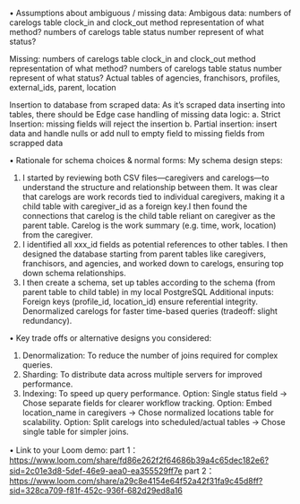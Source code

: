 •	Assumptions about ambiguous / missing data:
Ambigous data:
numbers of carelogs table clock_in and clock_out method representation of what method?
numbers of carelogs table status number represent of what status?

Missing:
numbers of carelogs table clock_in and clock_out method representation of what method?
numbers of carelogs table status number represent of what status?
Actual tables of agencies, franchisors, profiles, external_ids, parent, location

Insertion to database from scraped data:
As it’s scraped data inserting into tables, there should be Edge case handling of missing data logic: 
a.	Strict Insertion: missing fields will reject the insertion
b.	Partial insertion: insert data and handle nulls or add null to empty field to missing fields from scrapped data


•	Rationale for schema choices & normal forms:
My schema design steps: 
1.	I started by reviewing both CSV files—caregivers and carelogs—to understand the structure and relationship between them. It was clear that carelogs are work records tied to individual caregivers, making it a child table with caregiver_id as a foreign key.I then found the connections that carelog is the child table reliant on caregiver as the parent table. Carelog is the work summary (e.g. time, work, location) from the caregiver.
2.	I identified all xxx_id fields as potential references to other tables. I then designed the database starting from parent tables like caregivers, franchisors, and agencies, and worked down to carelogs, ensuring top down schema relationships.
3.	I then create a schema, set up tables according to the schema (from parent table to child table) in my local PostgreSQL 
Additional inputs:
 Foreign keys (profile_id, location_id) ensure referential integrity.
 Denormalized carelogs for faster time-based queries (tradeoff: slight redundancy).

•	Key trade offs or alternative designs you considered:
 1.	Denormalization:	To reduce the number of joins required for complex queries.
 2.	Sharding:	To distribute data across multiple servers for improved performance.
 3.	Indexing:	To speed up query performance.
  Option: Single status field → Chose separate fields for clearer workflow tracking.
  Option: Embed location_name in caregivers → Chose normalized locations table for scalability.
  Option: Split carelogs into scheduled/actual tables → Chose single table for simpler joins.

•	Link to your Loom demo:
part 1： https://www.loom.com/share/fd86e262f2f64686b39a4c65dec182e6?sid=2c01e3d8-5def-46e9-aea0-ea355529ff7e
part 2： https://www.loom.com/share/a29c8e4154e64f52a42f31fa9c45d8ff?sid=328ca709-f81f-452c-936f-682d29ed8a16

